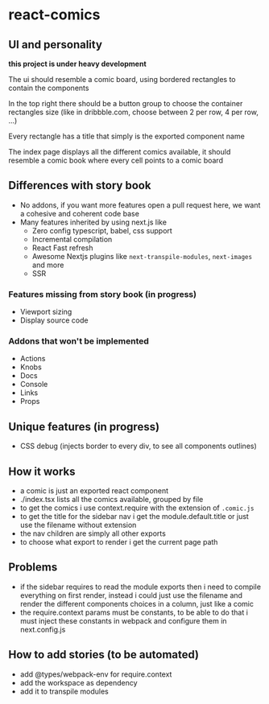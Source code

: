 # react-comics

## UI and personality

**this project is under heavy development**

The ui should resemble a comic board, using bordered rectangles to contain the components

In the top right there should be a button group to choose the container rectangles size (like in dribbble.com, choose between 2 per row, 4 per row, ...)

Every rectangle has a title that simply is the exported component name

The index page displays all the different comics available, it should resemble a comic book where every cell points to a comic board


## Differences with story book

-   No addons, if you want more features open a pull request here, we want a cohesive and coherent code base
-   Many features inherited by using next.js like
    -   Zero config typescript, babel, css support
    -   Incremental compilation
    -   React Fast refresh
    -   Awesome Nextjs plugins like `next-transpile-modules`, `next-images` and more
    -   SSR

### Features missing from story book (in progress)

-   Viewport sizing
-   Display source code

### Addons that won't be implemented

-   Actions
-   Knobs
-   Docs
-   Console
-   Links
-   Props

## Unique features (in progress)

- CSS debug (injects border to every div, to see all components outlines)

## How it works

-   a comic is just an exported react component
-   ./index.tsx lists all the comics available, grouped by file
-   to get the comics i use context.require with the extension of `.comic.js`
-   to get the title for the sidebar nav i get the module.default.title or just use the filename without extension
-   the nav children are simply all other exports
-   to choose what export to render i get the current page path

## Problems

-   if the sidebar requires to read the module exports then i need to compile everything on first render, instead i could just use the filename and render the different components choices in a column, just like a comic
-   the require.context params must be constants, to be able to do that i must inject these constants in webpack and configure them in next.config.js

## How to add stories (to be automated)

-   add @types/webpack-env for require.context
-   add the workspace as dependency
-   add it to transpile modules
